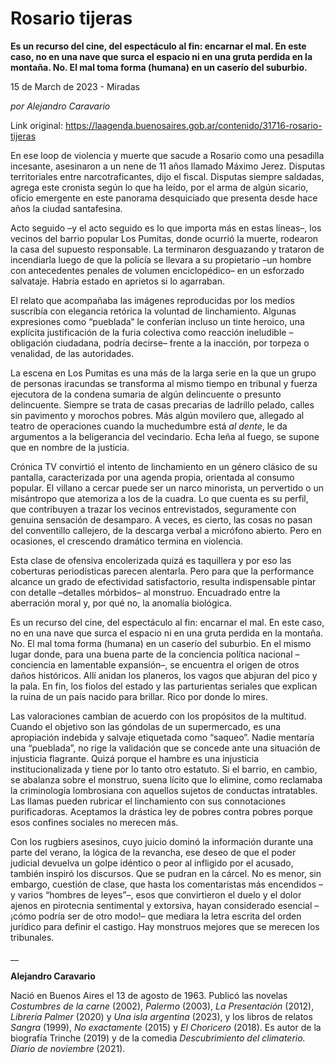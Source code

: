 # Rosario tijeras

**Es un recurso del cine, del espectáculo al fin: encarnar el mal. En este caso, no en una nave que surca el espacio ni en una gruta perdida en la montaña. No. El mal toma forma (humana) en un caserío del suburbio.**

15 de March de 2023 - Miradas

_por Alejandro Caravario_

Link original: https://laagenda.buenosaires.gob.ar/contenido/31716-rosario-tijeras



En ese loop de violencia y muerte que sacude a Rosario como una pesadilla incesante, asesinaron a un nene de 11 años llamado Máximo Jerez. Disputas territoriales entre narcotraficantes, dijo el fiscal. Disputas siempre saldadas, agrega este cronista según lo que ha leído, por el arma de algún sicario, oficio emergente en este panorama desquiciado que presenta desde hace años la ciudad santafesina.




Acto seguido –y el acto seguido es lo que importa más en estas líneas–, los vecinos del barrio popular Los Pumitas, donde ocurrió la muerte, rodearon la casa del supuesto responsable. La terminaron desguazando y trataron de incendiarla luego de que la policía se llevara a su propietario –un hombre con antecedentes penales de volumen enciclopédico– en un esforzado salvataje. Habría estado en aprietos si lo agarraban.




El relato que acompañaba las imágenes reproducidas por los medios suscribía con elegancia retórica la voluntad de linchamiento. Algunas expresiones como “pueblada” le conferían incluso un tinte heroico, una explícita justificación de la furia colectiva como reacción ineludible –obligación ciudadana, podría decirse– frente a la inacción, por torpeza o venalidad, de las autoridades.




La escena en Los Pumitas es una más de la larga serie en la que un grupo de personas iracundas se transforma al mismo tiempo en tribunal y fuerza ejecutora de la condena sumaria de algún delincuente o presunto delincuente. Siempre se trata de casas precarias de ladrillo pelado, calles sin pavimento y morochos pobres. Más algún movilero que, allegado al teatro de operaciones cuando la muchedumbre está *al dente*, le da argumentos a la beligerancia del vecindario. Echa leña al fuego, se supone que en nombre de la justicia.




Crónica TV convirtió el intento de linchamiento en un género clásico de su pantalla, caracterizada por una agenda propia, orientada al consumo popular. El villano a cercar puede ser un narco minorista, un pervertido o un misántropo que atemoriza a los de la cuadra. Lo que cuenta es su perfil, que contribuyen a trazar los vecinos entrevistados, seguramente con genuina sensación de desamparo. A veces, es cierto, las cosas no pasan del conventillo callejero, de la descarga verbal a micrófono abierto. Pero en ocasiones, el crescendo dramático termina en violencia.




Esta clase de ofensiva encolerizada quizá es taquillera y por eso las coberturas periodísticas parecen alentarla. Pero para que la performance alcance un grado de efectividad satisfactorio, resulta indispensable pintar con detalle –detalles mórbidos– al monstruo. Encuadrado entre la aberración moral y, por qué no, la anomalía biológica.




Es un recurso del cine, del espectáculo al fin: encarnar el mal. En este caso, no en una nave que surca el espacio ni en una gruta perdida en la montaña. No. El mal toma forma (humana) en un caserío del suburbio. En el mismo lugar donde, para una buena parte de la conciencia política nacional –conciencia en lamentable expansión–, se encuentra el origen de otros daños históricos. Allí anidan los planeros, los vagos que abjuran del pico y la pala. En fin, los fiolos del estado y las parturientas seriales que explican la ruina de un país nacido para brillar. Rico por donde lo mires.




Las valoraciones cambian de acuerdo con los propósitos de la multitud. Cuando el objetivo son las góndolas de un supermercado, es una apropiación indebida y salvaje etiquetada como “saqueo”. Nadie mentaría una “pueblada”, no rige la validación que se concede ante una situación de injusticia flagrante. Quizá porque el hambre es una injusticia institucionalizada y tiene por lo tanto otro estatuto. Si el barrio, en cambio, se abalanza sobre el monstruo, suena lícito que lo elimine, como reclamaba la criminología lombrosiana con aquellos sujetos de conductas intratables. Las llamas pueden rubricar el linchamiento con sus connotaciones purificadoras. Aceptamos la drástica ley de pobres contra pobres porque esos confines sociales no merecen más.




Con los rugbiers asesinos, cuyo juicio dominó la información durante una parte del verano, la lógica de la revancha, ese deseo de que el poder judicial devuelva un golpe idéntico o peor al infligido por el acusado, también inspiró los discursos. Que se pudran en la cárcel. No es menor, sin embargo, cuestión de clase, que hasta los comentaristas más encendidos –y varios “hombres de leyes”–, esos que convirtieron el duelo y el dolor ajenos en pirotecnia sentimental y extorsiva, hayan considerado esencial –¡cómo podría ser de otro modo!– que mediara la letra escrita del orden jurídico para definir el castigo. Hay monstruos mejores que se merecen los tribunales.




\_\_




**Alejandro Caravario**




Nació en Buenos Aires el 13 de agosto de 1963. Publicó las novelas *Costumbres de la carne* (2002), *Palermo* (2003), *La Presentación* (2012), *Librería Palmer* (2020) y *Una isla argentina* (2023), y los libros de relatos *Sangra* (1999), *No exactamente* (2015) y *El Choricero* (2018). Es autor de la biografía Trinche (2019) y de la comedia *Descubrimiento del climaterio. Diario de noviembre* (2021).



